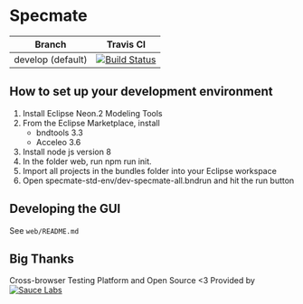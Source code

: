 # Specmate

Branch | Travis CI  
------ | ---------- 
develop (default) |[![Build Status](https://travis-ci.org/fswt/specmate.svg?branch=develop)](https://travis-ci.org/fswt/specmate) |

## How to set up your development environment
1. Install Eclipse Neon.2 Modeling Tools
2. From the Eclipse Marketplace, install 
    - bndtools 3.3
    - Acceleo 3.6
3. Install node js version 8
4. In the folder web, run npm run init.
5. Import all projects in the bundles folder into your Eclipse workspace
6. Open specmate-std-env/dev-specmate-all.bndrun and hit the run button

## Developing the GUI

See ```web/README.md```

## Big Thanks

Cross-browser Testing Platform and Open Source <3 Provided by [![Sauce Labs](Sauce-Labs_Horiz_Red-Grey_RGB_200x28.png)][homepage]

[homepage]: https://saucelabs.com
